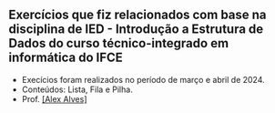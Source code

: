 ## Exercícios que fiz relacionados com base na disciplina de IED - Introdução a Estrutura de Dados do curso técnico-integrado em informática do IFCE

- Execícios foram realizados no período de março e abril de 2024.
- Conteúdos: Lista, Fila e Pilha.
- Prof. <a href="https://github.com/DsAlex-lnx">[Alex Alves]</a>
